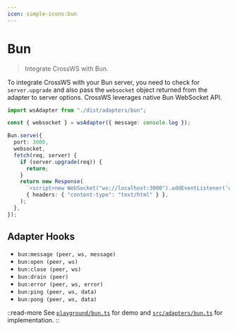 ```yaml
---
icon: simple-icons:bun
---
```


# Bun

> Integrate CrossWS with Bun.

To integrate CrossWS with your Bun server, you need to check for `server.upgrade` and also pass the `websocket` object returned from the adapter to server options. CrossWS leverages native Bun WebSocket API.

```ts
import wsAdapter from "./dist/adapters/bun";

const { websocket } = wsAdapter({ message: console.log });

Bun.serve({
  port: 3000,
  websocket,
  fetch(req, server) {
    if (server.upgrade(req)) {
      return;
    }
    return new Response(
      `<script>new WebSocket("ws://localhost:3000").addEventListener('open', (e) => e.target.send("Hello from client!"));</script>`,
      { headers: { "content-type": "text/html" } },
    );
  },
});
```

## Adapter Hooks

- `bun:message (peer, ws, message)`
- `bun:open (peer, ws)`
- `bun:close (peer, ws)`
- `bun:drain (peer)`
- `bun:error (peer, ws, error)`
- `bun:ping (peer, ws, data)`
- `bun:pong (peer, ws, data)`

::read-more
See [`playground/bun.ts`](https://github.com/unjs/crossws/tree/main/playground/bun.ts) for demo and [`src/adapters/bun.ts`](https://github.com/unjs/crossws/tree/main/src/adapters/bun.ts) for implementation.
::
